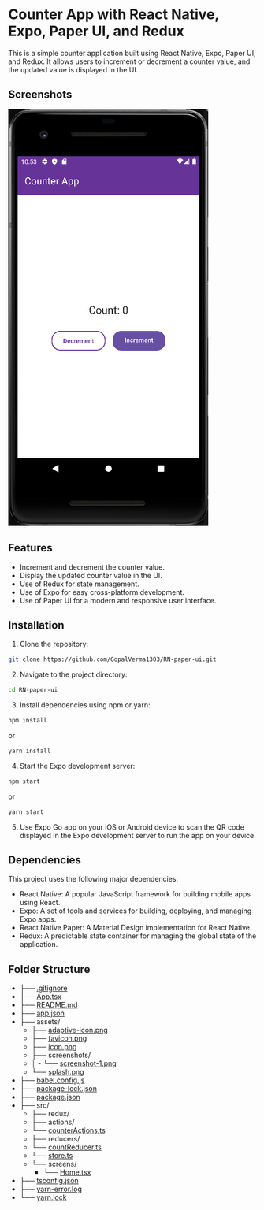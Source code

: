 # Counter App with React Native, Expo, Paper UI, and Redux

This is a simple counter application built using React Native, Expo, Paper UI, and Redux. It allows users to increment or decrement a counter value, and the updated value is displayed in the UI.

## Screenshots

![Counter App Screenshot 1](assets/screenshots/screenshot-1.png)

## Features

- Increment and decrement the counter value.
- Display the updated counter value in the UI.
- Use of Redux for state management.
- Use of Expo for easy cross-platform development.
- Use of Paper UI for a modern and responsive user interface.

## Installation

1. Clone the repository:
```bash
git clone https://github.com/GopalVerma1303/RN-paper-ui.git
```

2. Navigate to the project directory:

```bash
cd RN-paper-ui
```

3. Install dependencies using npm or yarn:
```bash
npm install
``` 
or
```bash
yarn install
``` 

4. Start the Expo development server:
```bash
npm start
``` 
or
```bash
yarn start
``` 


5. Use Expo Go app on your iOS or Android device to scan the QR code displayed in the Expo development server to run the app on your device.

## Dependencies

This project uses the following major dependencies:

- React Native: A popular JavaScript framework for building mobile apps using React.
- Expo: A set of tools and services for building, deploying, and managing Expo apps.
- React Native Paper: A Material Design implementation for React Native.
- Redux: A predictable state container for managing the global state of the application.

## Folder Structure
- ├── [.gitignore](.gitignore)
- ├── [App.tsx](App.tsx)
- ├── [README.md](README.md)
- ├── [app.json](app.json)
- ├── assets/
  - ├── [adaptive-icon.png](assets/adaptive-icon.png)
  - ├── [favicon.png](assets/favicon.png)
  - ├── [icon.png](assets/icon.png)
  - ├── screenshots/
  - │  - └── [screenshot-1.png](assets/screenshots/screenshot-1.png)
  - └── [splash.png](assets/splash.png)
- ├── [babel.config.js](babel.config.js)
- ├── [package-lock.json](package-lock.json)
- ├── [package.json](package.json)
- ├── src/
  - ├── redux/
  - ├── actions/
  - └── [counterActions.ts](src/redux/actions/counterActions.ts)
  - ├── reducers/
  - └── [countReducer.ts](src/redux/reducers/countReducer.ts)
  - └── [store.ts](src/redux/store.ts)
  - └── screens/
     - └── [Home.tsx](src/screens/Home.tsx)
- ├── [tsconfig.json](tsconfig.json)
- ├── [yarn-error.log](yarn-error.log)
- └── [yarn.lock](yarn.lock)




